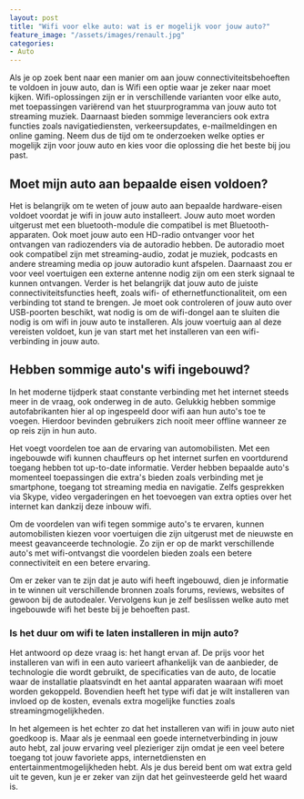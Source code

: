 ```yaml
---
layout: post
title: "Wifi voor elke auto: wat is er mogelijk voor jouw auto?"
feature_image: "/assets/images/renault.jpg"
categories:
- Auto
---
```


Als je op zoek bent naar een manier om aan jouw connectiviteitsbehoeften te voldoen in jouw auto, dan is Wifi een optie waar je zeker naar moet kijken. Wifi-oplossingen zijn er in verschillende varianten voor elke auto, met toepassingen variërend van het stuurprogramma van jouw auto tot streaming muziek. Daarnaast bieden sommige leveranciers ook extra functies zoals navigatiediensten, verkeersupdates, e-mailmeldingen en online gaming. Neem dus de tijd om te onderzoeken welke opties er mogelijk zijn voor jouw auto en kies voor die oplossing die het beste bij jou past.

## Moet mijn auto aan bepaalde eisen voldoen?

Het is belangrijk om te weten of jouw auto aan bepaalde hardware-eisen voldoet voordat je wifi in jouw auto installeert. Jouw auto moet worden uitgerust met een bluetooth-module die compatibel is met Bluetooth-apparaten. Ook moet jouw auto een HD-radio ontvanger voor het ontvangen van radiozenders via de autoradio hebben. De autoradio moet ook compatibel zijn met streaming-audio, zodat je muziek, podcasts en andere streaming media op jouw autoradio kunt afspelen. Daarnaast zou er voor veel voertuigen een externe antenne nodig zijn om een sterk signaal te kunnen ontvangen. Verder is het belangrijk dat jouw auto de juiste connectiviteitsfuncties heeft, zoals wifi- of ethernetfunctionaliteit, om een verbinding tot stand te brengen. Je moet ook controleren of jouw auto over USB-poorten beschikt, wat nodig is om de wifi-dongel aan te sluiten die nodig is om wifi in jouw auto te installeren. Als jouw voertuig aan al deze vereisten voldoet, kun je van start met het installeren van een wifi-verbinding in jouw auto.

## Hebben sommige auto's wifi ingebouwd?

In het moderne tijdperk staat constante verbinding met het internet steeds meer in de vraag, ook onderweg in de auto. Gelukkig hebben sommige autofabrikanten hier al op ingespeeld door wifi aan hun auto's toe te voegen. Hierdoor bevinden gebruikers zich nooit meer offline wanneer ze op reis zijn in hun auto.

Het voegt voordelen toe aan de ervaring van automobilisten. Met een ingebouwde wifi kunnen chauffeurs op het internet surfen en voortdurend toegang hebben tot up-to-date informatie. Verder hebben bepaalde auto's momenteel toepassingen die extra's bieden zoals verbinding met je smartphone, toegang tot streaming media en navigatie. Zelfs gesprekken via Skype, video vergaderingen en het toevoegen van extra opties over het internet kan dankzij deze inbouw wifi.

Om de voordelen van wifi tegen sommige auto's te ervaren, kunnen automobilisten kiezen voor voertuigen die zijn uitgerust met de nieuwste en meest geavanceerde technologie. Zo zijn er op de markt verschillende auto's met wifi-ontvangst die voordelen bieden zoals een betere connectiviteit en een betere ervaring.

Om er zeker van te zijn dat je auto wifi heeft ingebouwd, dien je informatie in te winnen uit verschillende bronnen zoals forums, reviews, websites of gewoon bij de autodealer. Vervolgens kun je zelf beslissen welke auto met ingebouwde wifi het beste bij je behoeften past.

### Is het duur om wifi te laten installeren in mijn auto?

Het antwoord op deze vraag is: het hangt ervan af. De prijs voor het installeren van wifi in een auto varieert afhankelijk van de aanbieder, de technologie die wordt gebruikt, de specificaties van de auto, de locatie waar de installatie plaatsvindt en het aantal apparaten waaraan wifi moet worden gekoppeld. Bovendien heeft het type wifi dat je wilt installeren van invloed op de kosten, evenals extra mogelijke functies zoals streamingmogelijkheden.

In het algemeen is het echter zo dat het installeren van wifi in jouw auto niet goedkoop is. Maar als je eenmaal een goede internetverbinding in jouw auto hebt, zal jouw ervaring veel plezieriger zijn omdat je een veel betere toegang tot jouw favoriete apps, internetdiensten en entertainmentmogelijkheden hebt. Als je dus bereid bent om wat extra geld uit te geven, kun je er zeker van zijn dat het geïnvesteerde geld het waard is.
